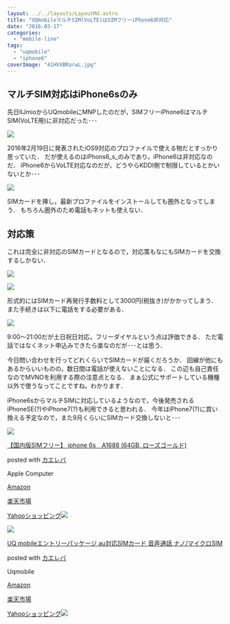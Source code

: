 ```yaml
---
layout: ../../layouts/LayoutMd.astro
title: "UQmobileマルチSIM(VoLTE)はSIMフリーiPhone6非対応"
date: "2016-03-17"
categories: 
  - "mobile-line"
tags: 
  - "uqmobile"
  - "iphone6"
coverImage: "41HVXBRarwL.jpg"
---
```


## マルチSIM対応はiPhone6sのみ

先日IIJmioからUQmobileにMNPしたのだが，SIMフリーiPhone6はマルチSIM(VoLTE用)に非対応だった･･･

[![](https://www.evernote.com/shard/s21/sh/cf500d70-ac31-4347-981b-d637ff56b74f/81b4592fa791af9c/res/62417c07-1ce1-47d7-886f-b4de5e55a837/%E3%82%B9%E3%82%AF%E3%83%AA%E3%83%BC%E3%83%B3%E3%82%B7%E3%83%A7%E3%83%83%E3%83%88_031816_065456_AM.jpg?resizeSmall&width=832)](https://www.evernote.com/shard/s21/sh/cf500d70-ac31-4347-981b-d637ff56b74f/81b4592fa791af9c)

2016年2月19日に発表されたiOS9対応のプロファイルで使える物だとすっかり思っていた． だが使えるのはiPhons6\_s\_のみであり，iPhone6は非対応なのだ． iPhone6からVoLTE対応なのだが，どうやらKDDI側で制限しているとかいないとか･･･

[![](https://www.evernote.com/shard/s21/sh/cf500d70-ac31-4347-981b-d637ff56b74f/81b4592fa791af9c/res/1ec3beda-8e30-4e5c-a646-4dee029d2a8f/Evernote%20Camera%20Roll%2020160318%20065945.png?resizeSmall&width=832)](https://www.evernote.com/shard/s21/sh/cf500d70-ac31-4347-981b-d637ff56b74f/81b4592fa791af9c)

SIMカードを挿し，最新プロファイルをインストールしても圏外となってしまう． もちろん圏外のため電話もネットも使えない．

## 対応策

これは完全に非対応のSIMカードとなるので，対応策もなにもSIMカードを交換するしかない．

[![](https://www.evernote.com/shard/s21/sh/cf500d70-ac31-4347-981b-d637ff56b74f/81b4592fa791af9c/res/a60be8fc-5d3e-475e-b939-bf592903a474/%E3%82%B9%E3%82%AF%E3%83%AA%E3%83%BC%E3%83%B3%E3%82%B7%E3%83%A7%E3%83%83%E3%83%88_031816_070411_AM.jpg?resizeSmall&width=832)](https://www.evernote.com/shard/s21/sh/cf500d70-ac31-4347-981b-d637ff56b74f/81b4592fa791af9c)

[![](https://www.evernote.com/shard/s21/sh/cf500d70-ac31-4347-981b-d637ff56b74f/81b4592fa791af9c/res/869ca49a-99bc-4210-a1a5-9123107a0d34/%E3%82%B9%E3%82%AF%E3%83%AA%E3%83%BC%E3%83%B3%E3%82%B7%E3%83%A7%E3%83%83%E3%83%88_031816_070519_AM.jpg?resizeSmall&width=832)](https://www.evernote.com/shard/s21/sh/cf500d70-ac31-4347-981b-d637ff56b74f/81b4592fa791af9c)

形式的にはSIMカード再発行手数料として3000円(税抜き)がかかってしまう． また手続きは以下に電話をする必要がある．

[![](https://www.evernote.com/shard/s21/sh/cf500d70-ac31-4347-981b-d637ff56b74f/81b4592fa791af9c/res/19426818-b97b-4071-ad6d-b62420525fb2/%E3%82%B9%E3%82%AF%E3%83%AA%E3%83%BC%E3%83%B3%E3%82%B7%E3%83%A7%E3%83%83%E3%83%88_031816_070659_AM.jpg?resizeSmall&width=832)](https://www.evernote.com/shard/s21/sh/cf500d70-ac31-4347-981b-d637ff56b74f/81b4592fa791af9c)

9:00～21:00だが土日祝日対応，フリーダイヤルという点は評価できる． ただ電話ではなくネット申込みできたら楽なのだが･･･とは思う．

今日問い合わせを行ってどれくらいでSIMカードが届くだろうか． 回線が他にもあるからいいものの，数日間は電話が使えないことになる． この辺も自己責任なのでMVNOを利用する際の注意点となる． まぁ公式にサポートしている機種以外で使うなってことですね，わかります．

iPhone6sからマルチSIMに対応しているようなので，今後発売されるiPhoneSE(?)やiPhone7(?)も利用できると思われる． 今年はiPhone7(?)に買い換える予定なので，また9月くらいにSIMカード交換しないと･･･

[![](/wp/images/41HVXBRarwL._SL160_.jpg)](https://www.amazon.co.jp/exec/obidos/ASIN/B015RABICQ/mizuka123-22/ref=nosim/)

[【国内版SIMフリー】 iphone 6s　A1688 (64GB, ローズゴールド)](https://www.amazon.co.jp/exec/obidos/ASIN/B015RABICQ/mizuka123-22/ref=nosim/)

posted with [カエレバ](http://kaereba.com)

Apple Computer

[Amazon](http://www.amazon.co.jp/gp/search?keywords=%81y%8D%91%93%E0%94%C5SIM%83t%83%8A%81%5B%81z%20iphone%206s%81%40A1688%20%2864GB%2C%20%83%8D%81%5B%83Y%83S%81%5B%83%8B%83h%29&__mk_ja_JP=%83J%83%5E%83J%83i&tag=mizuka123-22)

[楽天市場](http://hb.afl.rakuten.co.jp/hgc/032b53ee.4b34c5ee.0f4a541e.f440145e/?pc=http%3A%2F%2Fsearch.rakuten.co.jp%2Fsearch%2Fmall%2F%25E3%2580%2590%25E5%259B%25BD%25E5%2586%2585%25E7%2589%2588SIM%25E3%2583%2595%25E3%2583%25AA%25E3%2583%25BC%25E3%2580%2591%2520iphone%25206s%25E3%2580%2580A1688%2520%252864GB%252C%2520%25E3%2583%25AD%25E3%2583%25BC%25E3%2582%25BA%25E3%2582%25B4%25E3%2583%25BC%25E3%2583%25AB%25E3%2583%2589%2529%2F-%2Ff.1-p.1-s.1-sf.0-st.A-v.2%3Fx%3D0%26scid%3Daf_ich_link_urltxt%26m%3Dhttp%3A%2F%2Fm.rakuten.co.jp%2F)

[Yahooショッピング![](//ad.jp.ap.valuecommerce.com/servlet/gifbanner?sid=3066752&pid=881990642)](//ck.jp.ap.valuecommerce.com/servlet/referral?sid=3066752&pid=881990642&vc_url=http%3A%2F%2Fsearch.shopping.yahoo.co.jp%2Fsearch%3Fp%3D%25E3%2580%2590%25E5%259B%25BD%25E5%2586%2585%25E7%2589%2588SIM%25E3%2583%2595%25E3%2583%25AA%25E3%2583%25BC%25E3%2580%2591%2520iphone%25206s%25E3%2580%2580A1688%2520%252864GB%252C%2520%25E3%2583%25AD%25E3%2583%25BC%25E3%2582%25BA%25E3%2582%25B4%25E3%2583%25BC%25E3%2583%25AB%25E3%2583%2589%2529)

[![](/wp/images/51QjSf42%2BuL._SL160_.jpg)](https://www.amazon.co.jp/exec/obidos/ASIN/B016B4FGXE/mizuka123-22/ref=nosim/)

[UQ mobileエントリーパッケージ au対応SIMカード 音声通話 ナノ/マイクロSIM](https://www.amazon.co.jp/exec/obidos/ASIN/B016B4FGXE/mizuka123-22/ref=nosim/)

posted with [カエレバ](http://kaereba.com)

Uqmobile

[Amazon](http://www.amazon.co.jp/gp/search?keywords=UQ%20mobile%83G%83%93%83g%83%8A%81%5B%83p%83b%83P%81%5B%83W%20au%91%CE%89%9ESIM%83J%81%5B%83h%20%89%B9%90%BA%92%CA%98b%20%83i%83m%2F%83%7D%83C%83N%83%8DSIM&__mk_ja_JP=%83J%83%5E%83J%83i&tag=mizuka123-22)

[楽天市場](http://hb.afl.rakuten.co.jp/hgc/032b53ee.4b34c5ee.0f4a541e.f440145e/?pc=http%3A%2F%2Fsearch.rakuten.co.jp%2Fsearch%2Fmall%2FUQ%2520mobile%25E3%2582%25A8%25E3%2583%25B3%25E3%2583%2588%25E3%2583%25AA%25E3%2583%25BC%25E3%2583%2591%25E3%2583%2583%25E3%2582%25B1%25E3%2583%25BC%25E3%2582%25B8%2520au%25E5%25AF%25BE%25E5%25BF%259CSIM%25E3%2582%25AB%25E3%2583%25BC%25E3%2583%2589%2520%25E9%259F%25B3%25E5%25A3%25B0%25E9%2580%259A%25E8%25A9%25B1%2520%25E3%2583%258A%25E3%2583%258E%252F%25E3%2583%259E%25E3%2582%25A4%25E3%2582%25AF%25E3%2583%25ADSIM%2F-%2Ff.1-p.1-s.1-sf.0-st.A-v.2%3Fx%3D0%26scid%3Daf_ich_link_urltxt%26m%3Dhttp%3A%2F%2Fm.rakuten.co.jp%2F)

[Yahooショッピング![](//ad.jp.ap.valuecommerce.com/servlet/gifbanner?sid=3066752&pid=881990642)](//ck.jp.ap.valuecommerce.com/servlet/referral?sid=3066752&pid=881990642&vc_url=http%3A%2F%2Fsearch.shopping.yahoo.co.jp%2Fsearch%3Fp%3DUQ%2520mobile%25E3%2582%25A8%25E3%2583%25B3%25E3%2583%2588%25E3%2583%25AA%25E3%2583%25BC%25E3%2583%2591%25E3%2583%2583%25E3%2582%25B1%25E3%2583%25BC%25E3%2582%25B8%2520au%25E5%25AF%25BE%25E5%25BF%259CSIM%25E3%2582%25AB%25E3%2583%25BC%25E3%2583%2589%2520%25E9%259F%25B3%25E5%25A3%25B0%25E9%2580%259A%25E8%25A9%25B1%2520%25E3%2583%258A%25E3%2583%258E%252F%25E3%2583%259E%25E3%2582%25A4%25E3%2582%25AF%25E3%2583%25ADSIM)
